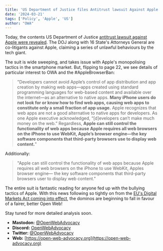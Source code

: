 ```yaml
---
title: 'US Department of Justice files Antitrust lawsuit Against Apple'
date: '2024-03-21'
tags: ['Policy', 'Apple', 'US']
author: "OWA"
---
```


Today, the contents US Department of Justice [antitrust lawsuit against Apple were revealed](https://www.404media.co/us-government-antitrust-case-against-apple-documents/). The DOJ along with 16 State's Attorneys General are co-litigants against Apple, claiming a series of unlawful behaviours by the tech giant.

The suit is wide sweeping, and takes issue with Apple's monopolising tactics in the smartphone market.  But, flipping to page 22, we see details of particular interest to OWA and the #AppleBrowserBan:

> "Developers cannot avoid Apple’s control of app distribution and app creation by making web apps—apps created using standard programming languages for web-based content and available over the internet—as an alternative to native apps. **Many iPhone users do not look for or know how to find web apps, causing web apps to constitute only a small fraction of app usage.** Apple recognizes that web apps are not a good alternative to native apps for developers. As one Apple executive acknowledged, “[d]evelopers can’t make much money on the web.” Regardless, **Apple can still control the functionality of web apps because Apple requires all web browsers on the iPhone to use WebKit, Apple’s browser engine—the key software components that third-party browsers use to display web content.**"

Additionally:

> "Apple can still control the functionality of web apps because Apple requires all web browsers on the iPhone to use WebKit, Apples browser engine— the key software components that third-party browsers user to display web content."

The entire suit is fantastic reading for anyone fed up with the bullying tactics of Apple. With this news following so tightly on from the [EU's Digital Markets Act coming into effect](https://open-web-advocacy.org/blog/apple-backs-off-killing-web-apps/), the dominos are beginning to fall in favour of a fairer, better Open Web!

Stay tuned for more detailed analysis soon.

- **Mastodon:**      [@OpenWebAdvocacy](https://mastodon.social/@owa)
- **Discord:**      [OpenWebAdvocacy](https://discord.gg/x53hkqrRKx)
- **Twitter:**      [@OpenWebAdvocacy](https://twitter.com/OpenWebAdvocacy)
- **Web:**         [https://open-web-advocacy.org](https://open-web-advocacy.org)